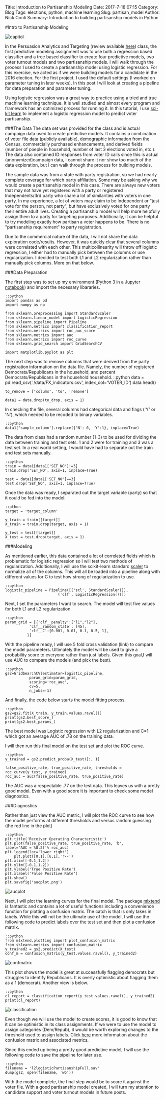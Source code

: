 Title: Introduction to Partisanship Modeling
Date: 2017-7-18 07:15
Category: Blog
Tags: elections, python, machine learning
Slug: partisan_model
Author: Nick Conti
Summary: Introduction to building partisanship models in Python

#Intro to Partisanship Modeling

![capitol]({filename}/images/inauguration2.jpg)

In the Persuasion Analytics and Targeting (review available [here](http://www.nickconti.io/persuasion_analytics.html)) class, the first predictive modeling assignment was to use both a regression based classifier and a tree based classifier to create four predictive models, two voter turnout models and two partisanship models. I will walk through the process I used to create a partisanship model using logistic regression. For this exercise, we acted as if we were building models for a candidate in the 2016 election. For the first project, I used the default settings (I worked on parameter tuning in later weeks). In this post I will look at creating a pipeline for data preparation and parameter tuning.

Using logistic regression was a great way to practice using a tried and true machine learning technique. It is well studied and almost every program and framework has an optimized process for running it. In this tutorial, I use [sci-kit learn](http://scikit-learn.org/stable/) to implement a logistic regression model to predict voter partisanship.

###The Data
The data set was provided for the class and is actual campaign data used to create predictive models. It contains a combination of voter file data (publicly available), demographic information from the Census, commercially purchased enhancements, and derived fields (number of poeple in household, number of last 3 elections voted in, etc.). The data also contained ID responses from voter ID calls since this is actual (anonymized)campaign data, I cannot share it nor show too much of the data exploration, but I can walk through the process for building models. 

The sample data was from a state with party registration, so we had nearly complete coverage for which party affiliation. Some may be asking why we would create a partisanship model in this case. There are always new voters that may not have yet registered with a party or registered Independents/3rd party who share a lot of similarities with voters in one party. In my experience, a lot of voters may claim to be Independent or "just vote for the person, not party", but have exclusively voted for one party their entire adult lives. Creating a partisanship model will help more helpfully assign them to a party for targeting purposes. Additionally, it can be helpful to try modeling exactly how partisan a voter happens to be. There is no "partisanship requirement" to party registration.

Due to the commercial nature of the data, I will not share the data exploration code/results. However, it was quickly clear that several columns were correlated with each other. This multicollinearity will throw off logistic regression, I either had to manually pick between the columns or use regularization. I decided to test both L1 and L2 regularization rather than manually pick columns. More on that below.

###Data Preparation

The first step was to set up my environment (Python 3 in a Jupyter [notebook](http://jupyter.org/)) and import the necessary libararies.
	
	::python
	import pandas as pd
	import numpy as np

	from sklearn.preprocessing import StandardScaler
	from sklearn.linear_model import LogisticRegression
	from sklearn.pipeline import Pipeline
	from sklearn.metrics import classification_report 
	from sklearn.metrics import roc_auc_score
	from sklearn.metrics import auc
	from sklearn.metrics import roc_curve
	from sklearn.grid_search import GridSearchCV

	import matplotlib.pyplot as plt


The next step was to remove columns that were derived from the party registration information on the data file. Namely, the number of registered Democrats/Republicans in the household, and percent Democrats/Republicans in the household household. 
	::python
	data = pd.read_csv('./data/FX_indicators.csv', index_col='VOTER_ID')
	data.head()

	to_remove = ['colums', 'to', 'remove']

	data1 = data.drop(to_drop, axis = 1)

In checking the file, several columns had categorical data and flags ('Y' or 'N'), which needed to be recoded to binary variables. 

	::python
	data1['sample_column'].replace({'N': 0, 'Y':1}, inplace=True)

The data from class had a random number (1-3) to be used for dividing the data between training and test sets. 1 and 2 were for training and 3 was a test set. In a real world setting, I would have had to separate out the train and test sets manually.

	::python
	train = data1[data1['SET_NO']!=3]
	train.drop('SET_NO', axis=1, inplace=True)
                           
	test = data1[data1['SET_NO']==3]
	test.drop('SET_NO', axis=1, inplace=True)

Once the data was ready, I separated out the target variable (party) so that it could be fed into the model.

	::pthon
	target = 'target_column'

	y_train = train[[target]]
	X_train = train.drop(target, axis = 1)
                          
	y_test = test[[target]]
	X_test = test.drop(target, axis = 1)

###Modeling

 As mentioned earlier, this data contained a lot of correlated fields which is problematic for logistic regression so I will test two methods of regularization. Additionally, I will use the scikit-learn standard [scaler](http://scikit-learn.org/stable/modules/generated/sklearn.preprocessing.StandardScaler.html) to normalize all of the columns. This will all be loaded into a pipeline along with different values for C to test how strong of regularization to use.


	::python
	logistic_pipeline = Pipeline([('scl', StandardScaler()),
                            ('clf', LogisticRegression())])

Next, I set the parameters I want to search. The model will test five values for both L1 and L2 regularization.

	::python
	param_grid = [{'clf__penalty':["l1","l2"],
               'clf__random_state': [45],
               'clf__C':[0.001, 0.01, 0.1, 0.5, 1],
              }]

With the pipeline ready, I will use 5 fold cross validation (link) to compare the model parameters. Ultimately the model will be used to give a probability score to everyone rather than just labels. Given this goal,I will use AUC to compare the models (and pick the best).

	::python
	gs2=GridSearchCV(estimator=logistic_pipeline,
               param_grid=param_grid,
               scoring='roc_auc',
               cv=5,
               n_jobs=-1)

And finally, the code below starts the model fitting process.

	::python
	gs2=gs2.fit(X_train, y_train.values.ravel())
	print(gs2.best_score_)
	print(gs2.best_params_)

The best model was Logistic regression with L2 regularization and C=1 which got an average AUC of .78 on the training data. 

I will then run this final model on the test set and plot the ROC curve.

	::python
	y_trained = gs2.predict_proba(X_test)[:, 1]
	
	false_positive_rate, true_positive_rate, thresholds = roc_curve(y_test, y_trained)
	roc_auc = auc(false_positive_rate, true_positive_rate)

The AUC was a respectable .77 on the test data. This leaves us with a pretty good model. Even with a good score it is important to check some model diagnostics.

###Diagnostics

Rather than just view the AUC metric, I will plot the ROC curve to see how the model performs at different thresholds and versus random guessing (the red line in the plot)

	::python
	plt.title('Receiver Operating Characteristic')
	plt.plot(false_positive_rate, true_positive_rate, 'b',
	label='AUC = %0.2f'% roc_auc)
	plt.legend(loc='lower right')
		plt.plot([0,1],[0,1],'r--')
	plt.xlim([-0.1,1.2])
	plt.ylim([-0.1,1.2])
	plt.ylabel('True Positive Rate')
	plt.xlabel('False Positive Rate')
	plt.show()
	plt.savefig('aucplot.png')

![aucplot]({filename}/images/aucplot.png)

Next, I will plot the learning curves for the final model. The package [mlxtend](http://rasbt.github.io/mlxtend/) is fantastic and contains a lot of useful functions including a convenience function for plotting a confusion matrix. The  catch is that is only takes in labels. While this will not be the ultimate use of the model, I will use the following code to predict labels over the test set and then plot a confusion matrix. 

	::python
	from mlxtend.plotting import plot_confusion_matrix
	from sklearn.metrics import confusion_matrix
	y_trained2 = gs2.predict(X_test)
	conf_m = confusion_matrix(y_test.values.ravel(), y_trained2)

![confmatrix]({filename}/images/confusionMatrix_part.png)

This plot shows the model is great at successfully flagging democrats but struggles to identify Republicans. It is overly optimistic about flagging them as a 1 (democrat). Another view is below.

	::python
	cl_report = classification_report(y_test.values.ravel(), y_trained2)
	print(cl_report)

![classification]({filename}/images/classificationReport.PNG)

Even though we will use the model to create scores, it is good to know that it can be optimistic in its class assignments. If we were to use the model to assign categories (Dem/Repub), it would be worth exploring changes to the threshold used to assign labels. Click [here](http://www.dataschool.io/simple-guide-to-confusion-matrix-terminology/) more information about the confusion matrix and associated metrics.

Since this ended up being a pretty good predictive model, I will use the following code to save the pipeline for later use.

	::python
	filename = 'l2logisticPartisanshipFull.sav'
	dump(gs2, open(filename, 'wb'))

With the model complete, the final step would be to score it against the voter file. With a good partisanship model created, I will turn my attention to candidate support and voter turnout models in future posts.
